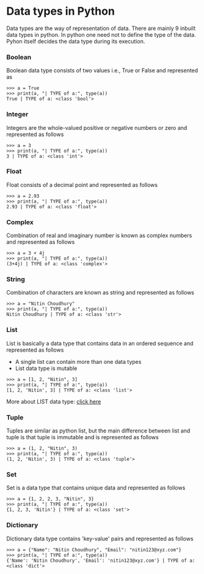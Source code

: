 # Data types in Python

Data types are the way of representation of data. There are mainly 9 inbuilt data types in python. In python one need not to define the type of the data. Pyhon itself decides the data type during its execution.
 

### Boolean

Boolean data type consists of two values i.e., True or False and represented as

```
>>> a = True
>>> print(a, "| TYPE of a:", type(a))
True | TYPE of a: <class 'bool'>
```

### Integer

Integers are the whole-valued positive or negative numbers or zero and represented as follows

```
>>> a = 3
>>> print(a, "| TYPE of a:", type(a))
3 | TYPE of a: <class 'int'>
```

### Float

Float consists of a decimal point and represented as follows

```
>>> a = 2.93
>>> print(a, "| TYPE of a:", type(a))
2.93 | TYPE of a: <class 'float'>
```

### Complex

Combination of real and imaginary number is known as complex numbers and represented as follows

```
>>> a = 3 + 4j
>>> print(a, "| TYPE of a:", type(a))
(3+4j) | TYPE of a: <class 'complex'>
```

### String

Combination of characters are known as string and represented as follows

```
>>> a = "Nitin Choudhury"
>>> print(a, "| TYPE of a:", type(a))
Nitin Choudhury | TYPE of a: <class 'str'>
```

### List

List is basically a data type that contains data in an ordered sequence and represented as follows

* A single list can contain more than one data types
* List data type is mutable

```
>>> a = [1, 2, "Nitin", 3]
>>> print(a, "| TYPE of a:", type(a))
[1, 2, 'Nitin', 3] | TYPE of a: <class 'list'>
```

More about LIST data type: <a href="./LIST.md">click here</a>

### Tuple

Tuples are similar as python list, but the main difference between list and tuple is that tuple is immutable and is represented as follows

```
>>> a = (1, 2, "Nitin", 3)
>>> print(a, "| TYPE of a:", type(a))
(1, 2, 'Nitin', 3) | TYPE of a: <class 'tuple'>
```

### Set

Set is a data type that contains unique data and represented as follows

```
>>> a = {1, 2, 2, 3, "Nitin", 3}
>>> print(a, "| TYPE of a:", type(a))
{1, 2, 3, 'Nitin'} | TYPE of a: <class 'set'>
```

### Dictionary

Dictionary data type contains 'key-value' pairs and represented as follows

```
>>> a = {"Name": "Nitin Choudhury", "Email": "nitin123@xyz.com"}
>>> print(a, "| TYPE of a:", type(a))
{'Name': 'Nitin Choudhury', 'Email': 'nitin123@xyz.com'} | TYPE of a: <class 'dict'>
``` 